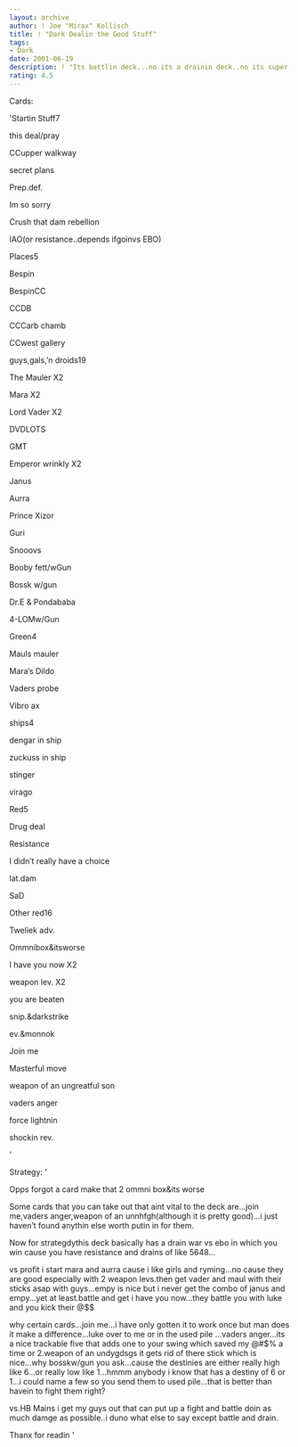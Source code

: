 ```yaml
---
layout: archive
author: ! Joe "Mirax" Kollisch
title: ! "Dark Dealin the Good Stuff"
tags:
- Dark
date: 2001-06-19
description: ! "Its battlin deck...no its a drainin deck..no its super deck"
rating: 4.5
---
```

Cards: 

'Startin Stuff7

this deal/pray

CCupper walkway

secret plans

Prep.def.

Im so sorry

Crush that dam rebellion

IAO(or resistance..depends ifgoinvs EBO)


Places5

Bespin

BespinCC

CCDB

CCCarb chamb

CCwest gallery


guys,gals,’n droids19

The Mauler  X2

Mara  X2

Lord Vader  X2

DVDLOTS

GMT

Emperor wrinkly  X2

Janus

Aurra

Prince Xizor

Guri

Snooovs

Booby fett/wGun

Bossk w/gun

Dr.E & Pondababa

4-LOMw/Gun


Green4

Mauls mauler

Mara’s Dildo

Vaders probe

Vibro ax


ships4

dengar in ship

zuckuss in ship

stinger

virago


Red5

Drug deal

Resistance

I didn’t really have a choice

lat.dam

SaD


Other red16

Tweliek adv.

Ommnibox&itsworse

I have you now  X2

weapon lev.  X2

you are beaten

snip.&darkstrike

ev.&monnok

Join me

Masterful move

weapon of an ungreatful son

vaders anger

force lightnin

shockin rev.



'

Strategy: '

Opps forgot a card make that 2 ommni box&its worse


Some cards that you can take out that aint vital to the deck are...join me,vaders anger,weapon of an unnhfgh(although it is pretty good)...i just haven’t found anythin else worth putin in for them.


Now for strategdythis deck basically has a drain war vs ebo in which you win cause you have resistance and drains of like 5648...


vs profit i start mara and aurra cause i like girls and ryming...no cause they are good especially with 2 weapon levs.then get vader and maul with their sticks asap with guys...empy is nice but i never get the combo of janus and empy...yet at least.battle and get i have you now...they battle you with luke and you kick their @$$


why certain cards...join me...i have only gotten it to work once but man does it make a difference...luke over to me or in the used pile ...vaders anger...its a nice trackable five that adds one to your swing which saved my @#$% a time or 2.weapon of an undygdsgs it gets rid of there stick which is nice...why bosskw/gun you ask...cause the destinies are either really high like 6...or really low like 1...hmmm anybody i know that has a destiny of 6 or 1...i could name a few so you send them to used pile...that is better than havein to fight them right?


vs.HB Mains i get my guys out that can put up a fight and battle doin as much damge as possible..i duno what else to say except battle and drain.


Thanx for readin     '